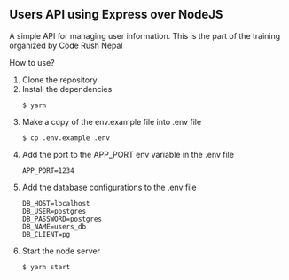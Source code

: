 ## Users API using Express over NodeJS 

A simple API for managing user information. This is the part of the training organized by Code Rush Nepal

How to use?
1. Clone the repository
2. Install the dependencies
    ```
    $ yarn
    ```
3. Make a copy of the env.example file into .env file
    ```
    $ cp .env.example .env
    ```
4. Add the port to the APP_PORT env variable in the .env file
    ```
    APP_PORT=1234
    ```
5. Add the database configurations to the .env file
    ```
    DB_HOST=localhost
    DB_USER=postgres
    DB_PASSWORD=postgres
    DB_NAME=users_db
    DB_CLIENT=pg
    ```
6. Start the node server
    ```
    $ yarn start
    ```
